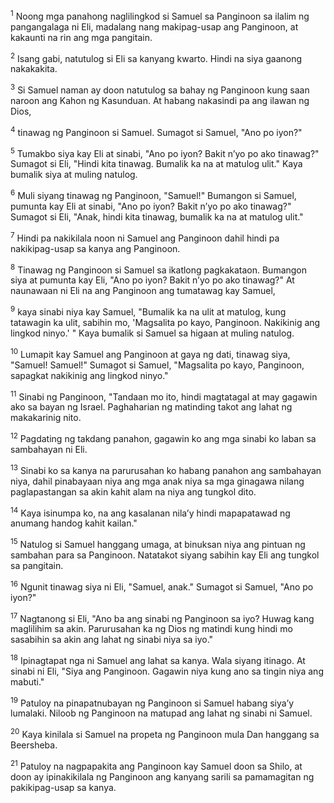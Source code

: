 <sup>1</sup>
Noong mga panahong naglilingkod si Samuel sa Panginoon sa ilalim ng pangangalaga ni Eli, madalang nang makipag-usap ang Panginoon, at kakaunti na rin ang mga pangitain. 

<sup>2</sup>
Isang gabi, natutulog si Eli sa kanyang kwarto. Hindi na siya gaanong nakakakita. 

<sup>3</sup>
Si Samuel naman ay doon natutulog sa bahay ng Panginoon kung saan naroon ang Kahon ng Kasunduan. At habang nakasindi pa ang ilawan ng Dios, 

<sup>4</sup>
tinawag ng Panginoon si Samuel. Sumagot si Samuel, "Ano po iyon?" 

<sup>5</sup>
Tumakbo siya kay Eli at sinabi, "Ano po iyon? Bakit nʼyo po ako tinawag?" Sumagot si Eli, "Hindi kita tinawag. Bumalik ka na at matulog ulit." Kaya bumalik siya at muling natulog. 

<sup>6</sup>
Muli siyang tinawag ng Panginoon, "Samuel!" Bumangon si Samuel, pumunta kay Eli at sinabi, "Ano po iyon? Bakit nʼyo po ako tinawag?" Sumagot si Eli, "Anak, hindi kita tinawag, bumalik ka na at matulog ulit." 

<sup>7</sup>
Hindi pa nakikilala noon ni Samuel ang Panginoon dahil hindi pa nakikipag-usap sa kanya ang Panginoon. 

<sup>8</sup>
Tinawag ng Panginoon si Samuel sa ikatlong pagkakataon. Bumangon siya at pumunta kay Eli, "Ano po iyon? Bakit nʼyo po ako tinawag?" At naunawaan ni Eli na ang Panginoon ang tumatawag kay Samuel, 

<sup>9</sup>
kaya sinabi niya kay Samuel, "Bumalik ka na ulit at matulog, kung tatawagin ka ulit, sabihin mo, 'Magsalita po kayo, Panginoon. Nakikinig ang lingkod ninyo.' " Kaya bumalik si Samuel sa higaan at muling natulog. 

<sup>10</sup>
Lumapit kay Samuel ang Panginoon at gaya ng dati, tinawag siya, "Samuel! Samuel!" Sumagot si Samuel, "Magsalita po kayo, Panginoon, sapagkat nakikinig ang lingkod ninyo." 

<sup>11</sup>
Sinabi ng Panginoon, "Tandaan mo ito, hindi magtatagal at may gagawin ako sa bayan ng Israel. Paghaharian ng matinding takot ang lahat ng makakarinig nito. 

<sup>12</sup>
Pagdating ng takdang panahon, gagawin ko ang mga sinabi ko laban sa sambahayan ni Eli. 

<sup>13</sup>
Sinabi ko sa kanya na parurusahan ko habang panahon ang sambahayan niya, dahil pinabayaan niya ang mga anak niya sa mga ginagawa nilang paglapastangan sa akin kahit alam na niya ang tungkol dito. 

<sup>14</sup>
Kaya isinumpa ko, na ang kasalanan nilaʼy hindi mapapatawad ng anumang handog kahit kailan." 

<sup>15</sup>
Natulog si Samuel hanggang umaga, at binuksan niya ang pintuan ng sambahan para sa Panginoon. Natatakot siyang sabihin kay Eli ang tungkol sa pangitain. 

<sup>16</sup>
Ngunit tinawag siya ni Eli, "Samuel, anak." Sumagot si Samuel, "Ano po iyon?" 

<sup>17</sup>
Nagtanong si Eli, "Ano ba ang sinabi ng Panginoon sa iyo? Huwag kang maglilihim sa akin. Parurusahan ka ng Dios ng matindi kung hindi mo sasabihin sa akin ang lahat ng sinabi niya sa iyo." 

<sup>18</sup>
Ipinagtapat nga ni Samuel ang lahat sa kanya. Wala siyang itinago. At sinabi ni Eli, "Siya ang Panginoon. Gagawin niya kung ano sa tingin niya ang mabuti." 

<sup>19</sup>
Patuloy na pinapatnubayan ng Panginoon si Samuel habang siyaʼy lumalaki. Niloob ng Panginoon na matupad ang lahat ng sinabi ni Samuel. 

<sup>20</sup>
Kaya kinilala si Samuel na propeta ng Panginoon mula Dan hanggang sa Beersheba. 

<sup>21</sup>
Patuloy na nagpapakita ang Panginoon kay Samuel doon sa Shilo, at doon ay ipinakikilala ng Panginoon ang kanyang sarili sa pamamagitan ng pakikipag-usap sa kanya.